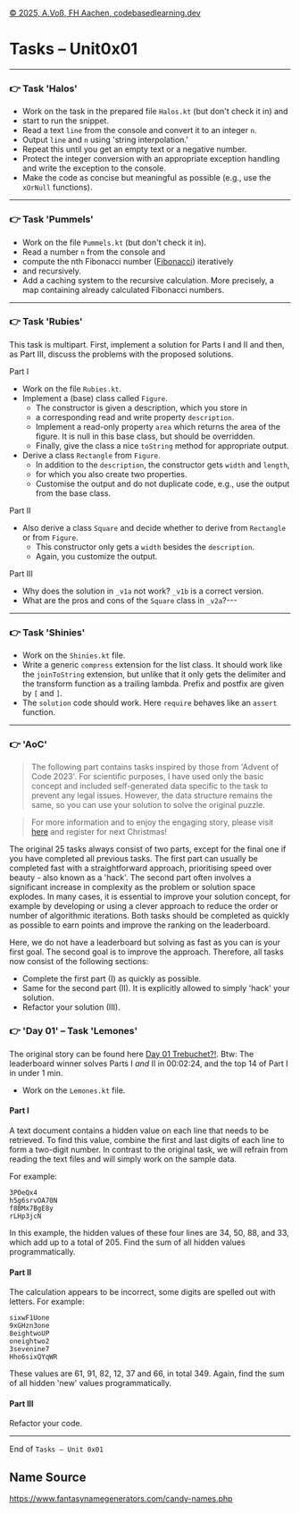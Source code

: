 [© 2025, A.Voß, FH Aachen, codebasedlearning.dev](mailto:info@codebasedlearning.dev)

# Tasks – Unit0x01

---

### 👉 Task 'Halos'

- Work on the task in the prepared file `Halos.kt` (but don't check it in) and 
- start to run the snippet.
- Read a text `line` from the console and convert it to an integer `n`.
- Output `line` and `n` using 'string interpolation.'
- Repeat this until you get an empty text or a negative number.
- Protect the integer conversion with an appropriate exception handling and write the exception to the console.
- Make the code as concise but meaningful as possible (e.g., use the `xOrNull` functions).

---

### 👉 Task 'Pummels'

- Work on the file `Pummels.kt` (but don't check it in).
- Read a number `n` from the console and 
- compute the nth Fibonacci number ([Fibonacci](https://de.wikipedia.org/wiki/Fibonacci-Folge)) iteratively
- and recursively.
- Add a caching system to the recursive calculation. More precisely, a map containing already calculated
  Fibonacci numbers.

---

### 👉 Task 'Rubies'

This task is multipart.
First, implement a solution for Parts I and II and then, as Part III, discuss the problems with the proposed solutions.

Part I
- Work on the file `Rubies.kt`.
- Implement a (base) class called `Figure`.
  - The constructor is given a description, which you store in
  - a corresponding read and write property `description`.
  - Implement a read-only property `area` which returns the area of the figure.
    It is null in this base class, but should be overridden.
  - Finally, give the class a nice `toString` method for appropriate output.
- Derive a class `Rectangle` from `Figure`.
  - In addition to the `description`, the constructor gets `width` and `length`,
  - for which you also create two properties.
  - Customise the output and do not duplicate code, e.g., use the output from the base class.

Part II
- Also derive a class `Square` and decide whether to derive from `Rectangle` or from `Figure`.
  - This constructor only gets a `width` besides the `description`.
  - Again, you customize the output.

Part III
- Why does the solution in `_v1a` not work? `_v1b` is a correct version.
- What are the pros and cons of the `Square` class in `_v2a`?---

---

### 👉 Task 'Shinies'

- Work on the `Shinies.kt` file.
- Write a generic `compress` extension for the list class. It should work like the `joinToString` extension, 
  but unlike that it only gets the delimiter and the transform function as a trailing lambda.
  Prefix and postfix are given by `[` and `]`.
- The `solution` code should work. Here `require` behaves like an `assert` function.

---

### 👉 'AoC'

> The following part contains tasks inspired by those from 'Advent of Code 2023'.
For scientific purposes, I have used only the basic concept and included
self-generated data specific to the task to prevent any legal issues.
However, the data structure remains the same, so you can use your solution
to solve the original puzzle.

> For more information and to enjoy the engaging story, please visit [here](https://adventofcode.com/2023) and
register for next Christmas!

The original 25 tasks always consist of two parts, except for the final one if you have completed all previous tasks.
The first part can usually be completed fast with a straightforward approach, prioritising speed over beauty - also
known as a 'hack'.
The second part often involves a significant increase in complexity as the problem or solution space explodes.
In many cases, it is essential to improve your solution concept, for example by developing or using a clever approach
to reduce the order or number of algorithmic iterations.
Both tasks should be completed as quickly as possible to earn points and improve the ranking on the leaderboard.

Here, we do not have a leaderboard but solving as fast as you can is your first goal.
The second goal is to improve the approach. Therefore, all tasks now consist of the following sections:
- Complete the first part (I) as quickly as possible.
- Same for the second part (II). It is explicitly allowed to simply 'hack' your solution.
- Refactor your solution (III).

### 👉 'Day 01' – Task 'Lemones'

The original story can be found here [Day 01 Trebuchet?!](https://adventofcode.com/2023/day/1).
Btw: The leaderboard winner solves Parts I _and_ II in 00:02:24, and the top 14 of Part I in under 1 min.

- Work on the `Lemones.kt` file.

#### Part I

A text document contains a hidden value on each line that needs to be retrieved. To find this value, combine
the first and last digits of each line to form a two-digit number.
In contrast to the original task, we will refrain from reading the text files and will simply work on the sample data.

For example:
```
3POeQx4
h5g6srvOA70N
f8BMx7BgE8y
rLHp3jcN
```
In this example, the hidden values of these four lines are 34, 50, 88, and 33, which add up to a total of 205.
Find the sum of all hidden values programmatically.

#### Part II

The calculation appears to be incorrect, some digits are spelled out with letters. For example:
```
sixwF1Uone
9xGHzn3one
8eightwoUP
oneightwo2
3sevenine7
Hho6sixQYqWR
```
These values are 61, 91, 82, 12, 37 and 66, in total 349.
Again, find the sum of all hidden 'new' values programmatically.

#### Part III

Refactor your code.

---

End of `Tasks – Unit 0x01`

## Name Source

https://www.fantasynamegenerators.com/candy-names.php
